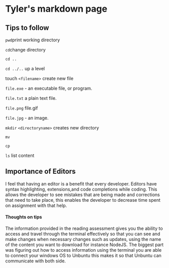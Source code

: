# Tyler's markdown page

## Tips to follow

`pwd`print working directory

`cd`change directory

`cd ..`

`cd ../..` up a level

touch `<filename>` create new file

`file.exe` - an executable file, or program.

`file.txt` a plain text file.

`file.png` file.gif

`file.jpg` - an image.

`mkdir` `<directoryname>` creates new directory

`mv`

`cp`

`ls` list content 

 ## Importance of Editors
 
 I feel that having an editor is a benefit that every developer. Editors have syntax highlighting, extensions,and code completions while coding. This allows the developer to see mistakes that are being made and corrections that need to take place, this enables the developer to decrease time spent on assignment with that help.

#### Thoughts on tips

The information provided in the reading assessment gives you the ability to access and travel through the terminal effectively so that you can see and make changes when necessary changes such as updates, using the name of the content you want to download for instance NodeJS. The biggest part was figuring out how to access information using the terminal you are able to connect your windows OS to Unbuntu this makes it so that Unbuntu can communicate with both side.


